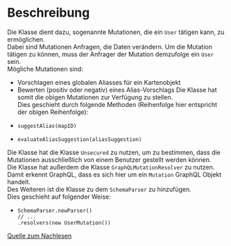 # Beschreibung

Die Klasse dient dazu, sogenannte Mutationen, die ein `User` tätigen kann, zu ermöglichen. \
Dabei sind Mutationen Anfragen, die Daten verändern.
Um die Mutation tätigen zu können, muss der Anfrager der Mutation demzufolge ein `User` sein. \
Mögliche Mutationen sind:
  - Vorschlagen eines globalen Aliasses für ein Kartenobjekt
  - Bewerten (positiv oder negativ) eines Alias-Vorschlags
Die Klasse hat somit die obigen Mutationen zur Verfügung zu stellen. \
Dies geschieht durch folgende Methoden (Reihenfolge hier entspricht der obigen Reihenfolge):
  - ```
    suggestAlias(mapID)
    ```
  - ```
    evaluateAliasSuggestion(aliasSuggestion)
    ```
Die Klasse hat die Klasse `Unsecured` zu nutzen, um zu bestimmen, dass die Mutationen ausschließlich von einem Benutzer gestellt werden können. \
Die Klasse hat außerdem die Klasse `GraphQLMutationResolver` zu nutzen. \
Damit erkennt GraphQL, dass es sich hier um ein `Mutation` GraphQL Objekt handelt. \
Des Weiteren ist die Klasse zu dem `SchemaParser` zu hinzufügen. \
Dies geschieht auf folgender Weise:
  - ```
    SchemaParser.newParser()
    // ...
    .resolvers(new UserMutation())
    ```
[Quelle zum Nachlesen](https://www.graphql-java-kickstart.com/tools/schema-definition/)
